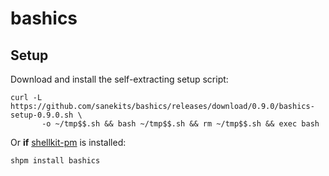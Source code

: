 # bashics

## Setup

Download and install the self-extracting setup script:

```
curl -L https://github.com/sanekits/bashics/releases/download/0.9.0/bashics-setup-0.9.0.sh \
       -o ~/tmp$$.sh && bash ~/tmp$$.sh && rm ~/tmp$$.sh && exec bash
```

Or **if** [shellkit-pm](https://github.com/sanekits/shellkit-pm) is installed:

    shpm install bashics

##
